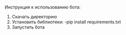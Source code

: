 Инструкция к использованию бота:

1. Скачать директорию
2. Установить библиотеки: -pip install requirements.txt
3. Запустить бота
